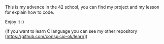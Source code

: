 This is my advence in the 42 school, you can find my project and my lesson for explain how to code.

Enjoy it :)

(if you want to learn C language you can see my other repository [https://github.com/conspicio-ok/learn])
